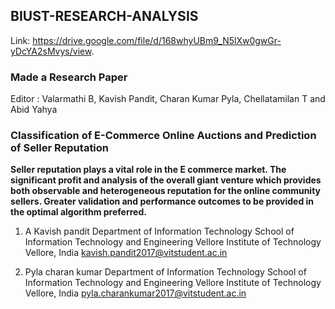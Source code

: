 ## BIUST-RESEARCH-ANALYSIS

Link: https://drive.google.com/file/d/168whyUBm9_N5lXw0gwGr-yDcYA2sMvys/view.
<H3>Made a Research Paper<br></h3>
Editor : Valarmathi B, Kavish Pandit, Charan Kumar Pyla, Chellatamilan T and Abid Yahya

### Classification of E-Commerce Online Auctions and Prediction of Seller Reputation

**Seller reputation plays a vital role in the E commerce market. The significant profit and analysis of the overall giant venture which provides both observable and heterogeneous reputation for the online community sellers. Greater validation and performance outcomes to be provided in the optimal algorithm preferred.**

1. A Kavish pandit
Department of Information Technology School of Information Technology and Engineering
Vellore Institute of Technology Vellore, India kavish.pandit2017@vitstudent.ac.in

2. Pyla charan kumar Department of Information Technology
School of Information Technology and Engineering Vellore Institute of Technology
Vellore, India pyla.charankumar2017@vitstudent.ac.in


